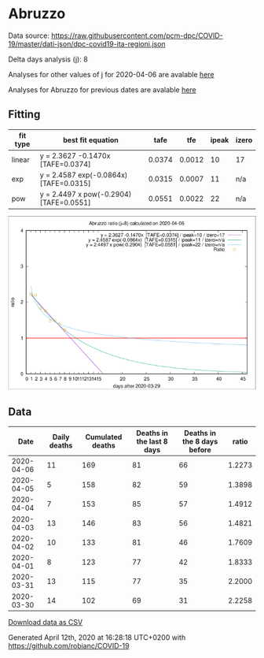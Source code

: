 # Abruzzo

Data source: https://raw.githubusercontent.com/pcm-dpc/COVID-19/master/dati-json/dpc-covid19-ita-regioni.json

Delta days analysis (j): 8

Analyses for other values of j for 2020-04-06 are avalable [here](../README.md)

Analyses for Abruzzo for previous dates are avalable [here](../../README.md)

## Fitting 
|fit type|best fit equation|tafe|tfe|ipeak|izero|
|-------|-----|--------|------|---|---|
|linear|y = 2.3627 -0.1470x  [TAFE=0.0374]|0.0374|0.0012|10|17|
|exp|y = 2.4587 exp(-0.0864x)  [TAFE=0.0315]|0.0315|0.0007|11|n/a|
|pow|y = 2.4497 x pow(-0.2904)  [TAFE=0.0551]|0.0551|0.0022|22|n/a|

![Plot](COVID-19_abruzzo_j8_2020-04-06.png)

## Data
|Date|Daily deaths|Cumulated deaths|Deaths in the last 8 days|Deaths in the 8 days before|ratio|
|----|----------|-----------|-------|--------------------|-----|
|2020-04-06|11|169|81|66|1.2273|
|2020-04-05|5|158|82|59|1.3898|
|2020-04-04|7|153|85|57|1.4912|
|2020-04-03|13|146|83|56|1.4821|
|2020-04-02|10|133|81|46|1.7609|
|2020-04-01|8|123|77|42|1.8333|
|2020-03-31|13|115|77|35|2.2000|
|2020-03-30|14|102|69|31|2.2258|

[Download data as CSV](COVID-19_abruzzo_j8_2020-04-06.csv)

Generated April 12th, 2020 at 16:28:18 UTC+0200 with https://github.com/robianc/COVID-19
